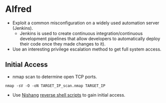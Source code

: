 # Alfred
* Exploit a common misconfiguration on a widely used automation server (Jenkins).
  * Jenkins is used to create continuous integration/continuous development pipelines that allow developers to automatically deploy their code once they made changes to it).
* Use an interesting privilege escalation method to get full system access.
## Initial Access
* nmap scan to determine open TCP ports.
```
nmap -sV -O -oN TARGET_IP_scan.nmap TARGET_IP
```

* Use [Nishang](https://github.com/samratashok/nishang) [reverse shell scripts](https://github.com/samratashok/nishang/blob/master/Shells/Invoke-PowerShellTcp.ps1) to gain initial access.
 
